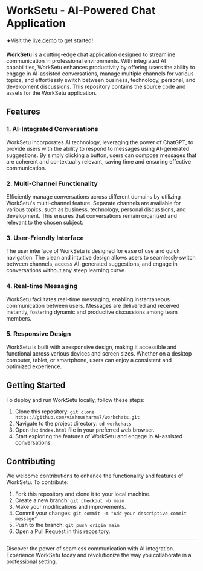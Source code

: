 # WorkSetu - AI-Powered Chat Application

✈️Visit the [live demo](https://vishnusharma7.github.io/workchats/index.html) to get started!

**WorkSetu** is a cutting-edge chat application designed to streamline communication in professional environments. With integrated AI capabilities, WorkSetu enhances productivity by offering users the ability to engage in AI-assisted conversations, manage multiple channels for various topics, and effortlessly switch between business, technology, personal, and development discussions. This repository contains the source code and assets for the WorkSetu application.

## Features

### 1. AI-Integrated Conversations

WorkSetu incorporates AI technology, leveraging the power of ChatGPT, to provide users with the ability to respond to messages using AI-generated suggestions. By simply clicking a button, users can compose messages that are coherent and contextually relevant, saving time and ensuring effective communication.

### 2. Multi-Channel Functionality

Efficiently manage conversations across different domains by utilizing WorkSetu's multi-channel feature. Separate channels are available for various topics, such as business, technology, personal discussions, and development. This ensures that conversations remain organized and relevant to the chosen subject.

### 3. User-Friendly Interface

The user interface of WorkSetu is designed for ease of use and quick navigation. The clean and intuitive design allows users to seamlessly switch between channels, access AI-generated suggestions, and engage in conversations without any steep learning curve.

### 4. Real-time Messaging

WorkSetu facilitates real-time messaging, enabling instantaneous communication between users. Messages are delivered and received instantly, fostering dynamic and productive discussions among team members.

### 5. Responsive Design

WorkSetu is built with a responsive design, making it accessible and functional across various devices and screen sizes. Whether on a desktop computer, tablet, or smartphone, users can enjoy a consistent and optimized experience.

## Getting Started

To deploy and run WorkSetu locally, follow these steps:

1. Clone this repository: `git clone https://github.com/vishnusharma7/workchats.git`
2. Navigate to the project directory: `cd workchats`
3. Open the `index.html` file in your preferred web browser.
4. Start exploring the features of WorkSetu and engage in AI-assisted conversations.

## Contributing

We welcome contributions to enhance the functionality and features of WorkSetu. To contribute:

1. Fork this repository and clone it to your local machine.
2. Create a new branch: `git checkout -b main`
3. Make your modifications and improvements.
4. Commit your changes: `git commit -m "Add your descriptive commit message"`
5. Push to the branch: `git push origin main`
6. Open a Pull Request in this repository.

---

Discover the power of seamless communication with AI integration. Experience WorkSetu today and revolutionize the way you collaborate in a professional setting.
